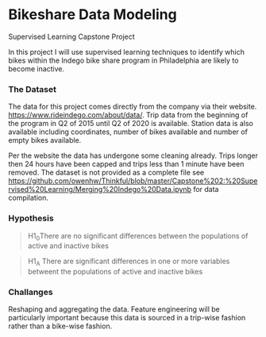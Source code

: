 # Bikeshare Data Modeling

Supervised Learning Capstone Project

In this project I will use supervised learning techniques to identify which bikes within the Indego bike share program in Philadelphia are likely to become inactive.


### The Dataset

The data for this project comes directly from the company via their website. https://www.rideindego.com/about/data/. Trip data from the beginning of the program in Q2 of 2015 until Q2 of 2020 is available. Station data is also available including coordinates, number of bikes available and number of empty bikes available.

Per the website the data has undergone some cleaning already. Trips longer then 24 hours have been capped and trips less than 1 minute have been removed. The dataset is not provided as a complete file see https://github.com/owenhw/Thinkful/blob/master/Capstone%202:%20Supervised%20Learning/Merging%20Indego%20Data.ipynb for data compilation.

### Hypothesis

>H1<sub>0</sub>There are no significant differences between the populations of active and inactive bikes

>H1<sub>A</sub> There are significant differences in one or more variables betweent the populations of active and inactive bikes

### Challanges

Reshaping and aggregating the data. Feature engineering will be particularly important because this data is sourced in a trip-wise fashion rather than a bike-wise fashion.

